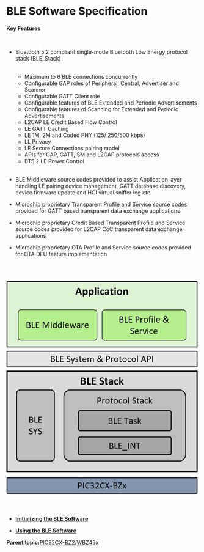# BLE Software Specification

**Key Features**

<br />

-   Bluetooth 5.2 compliant single-mode Bluetooth Low Energy protocol stack \(BLE\_Stack\)

    <br />

    -   Maximum to 6 BLE connections concurrently
    -   Configurable GAP roles of Peripheral, Central, Advertiser and Scanner
    -   Configurable GATT Client role
    -   Configurable features of BLE Extended and Periodic Advertisements
    -   Configurable features of Scanning for Extended and Periodic Advertisements
    -   L2CAP LE Credit Based Flow Control
    -   LE GATT Caching
    -   LE 1M, 2M and Coded PHY \(125/ 250/500 kbps\)
    -   LL Privacy
    -   LE Secure Connections pairing model
    -   APIs for GAP, GATT, SM and L2CAP protocols access
    -   BT5.2 LE Power Control
    <br />

-   BLE Middleware source codes provided to assist Application layer handling LE pairing device management, GATT database discovery, device firmware update and HCI virtual sniffer log etc
-   Microchip proprietary Transparent Profile and Service source codes provided for GATT based transparent data exchange applications
-   Microchip proprietary Credit Based Transparent Profile and Service source codes provided for L2CAP CoC transparent data exchange applications
-   Microchip proprietary OTA Profile and Service source codes provided for OTA DFU feature implementation

<br />

<br />

![](GUID-379A05F4-564B-409B-8FEB-ABA99134CE79-low.png)

<br />

-   **[Initializing the BLE Software](GUID-94489357-3C47-427B-84D1-73FC2ACC68FA.md)**  

-   **[Using the BLE Software](GUID-9FB92A59-EC4A-4262-888E-E0B0651D0F34.md)**  


**Parent topic:**[PIC32CX-BZ2/WBZ45x](GUID-CFC8AE9F-F620-4D4D-9665-E08FFE0763EB.md)

